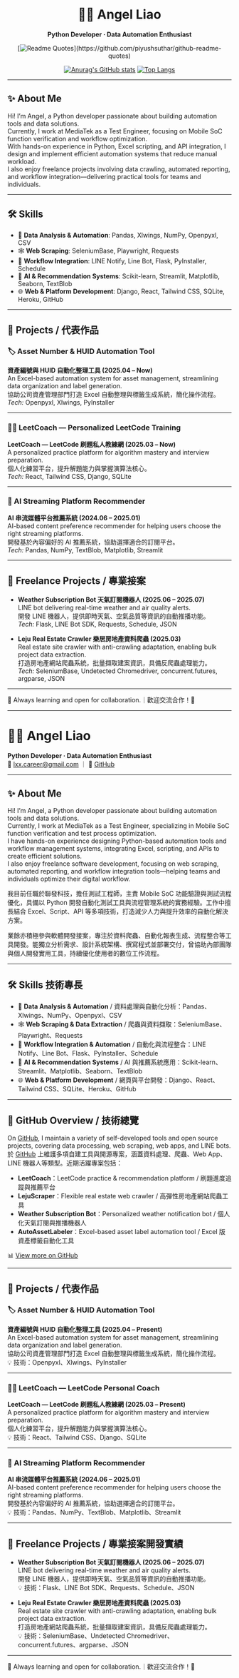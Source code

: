 <div align="center">

# 👩‍💻 Angel Liao

**Python Developer · Data Automation Enthusiast**

[![Readme Quotes](https://quotes-github-readme.vercel.app/api?theme=dark&quote=Transforming%20ideas%20into%20code%2C%20building%20tomorrow%20one%20commit%20at%20a%20time.)](https://github.com/piyushsuthar/github-readme-quotes)

[![Anurag's GitHub stats](https://github-readme-stats.vercel.app/api?username=liaoxiaoxuan&show_icons=true&layout=compact&hide=issues&line_height=24)](https://github.com/liaoxiaoxuan/github-readme-stats)
[![Top Langs](https://github-readme-stats.vercel.app/api/top-langs/?username=liaoxiaoxuan&layout=compact)](https://github.com/liaoxiaoxuan/github-readme-stats)

</div>

---

## ✨ About Me

Hi! I’m Angel, a Python developer passionate about building automation tools and data solutions.  
Currently, I work at MediaTek as a Test Engineer, focusing on Mobile SoC function verification and workflow optimization.  
With hands-on experience in Python, Excel scripting, and API integration, I design and implement efficient automation systems that reduce manual workload.  
I also enjoy freelance projects involving data crawling, automated reporting, and workflow integration—delivering practical tools for teams and individuals.

---

## 🛠️ Skills

- 🐼 **Data Analysis & Automation**: Pandas, Xlwings, NumPy, Openpyxl, CSV
- 🕸️ **Web Scraping**: SeleniumBase, Playwright, Requests
- 🔗 **Workflow Integration**: LINE Notify, Line Bot, Flask, PyInstaller, Schedule
- 🤖 **AI & Recommendation Systems**: Scikit-learn, Streamlit, Matplotlib, Seaborn, TextBlob
- 🌐 **Web & Platform Development**: Django, React, Tailwind CSS, SQLite, Heroku, GitHub

---

## 🚀 Projects / 代表作品

### 🏷️ Asset Number & HUID Automation Tool  
**資產編號與 HUID 自動化整理工具 (2025.04 – Now)**  
An Excel-based automation system for asset management, streamlining data organization and label generation.  
協助公司資產管理部門打造 Excel 自動整理與標籤生成系統，簡化操作流程。  
*Tech:* Openpyxl, Xlwings, PyInstaller

---

### 👨‍💻 LeetCoach — Personalized LeetCode Training  
**LeetCoach — LeetCode 刷題私人教練網 (2025.03 – Now)**  
A personalized practice platform for algorithm mastery and interview preparation.  
個人化練習平台，提升解題能力與掌握演算法核心。  
*Tech:* React, Tailwind CSS, Django, SQLite

---

### 🤖 AI Streaming Platform Recommender  
**AI 串流媒體平台推薦系統 (2024.06 – 2025.01)**  
AI-based content preference recommender for helping users choose the right streaming platforms.  
開發基於內容偏好的 AI 推薦系統，協助選擇適合的訂閱平台。  
*Tech:* Pandas, NumPy, TextBlob, Matplotlib, Streamlit

---

## 💼 Freelance Projects / 專業接案

- **Weather Subscription Bot 天氣訂閱機器人 (2025.06 – 2025.07)**  
  LINE bot delivering real-time weather and air quality alerts.  
  開發 LINE 機器人，提供即時天氣、空氣品質等資訊的自動推播功能。  
  *Tech:* Flask, LINE Bot SDK, Requests, Schedule, JSON

- **Leju Real Estate Crawler 樂居房地產資料爬蟲 (2025.03)**  
  Real estate site crawler with anti-crawling adaptation, enabling bulk project data extraction.  
  打造房地產網站爬蟲系統，批量擷取建案資訊，具備反爬蟲處理能力。  
  *Tech:* SeleniumBase, Undetected Chromedriver, concurrent.futures, argparse, JSON

---

🌱 Always learning and open for collaboration.｜歡迎交流合作！🚀

---

# 👩‍💻 Angel Liao

**Python Developer · Data Automation Enthusiast**  
📧 [lxx.career@gmail.com](mailto:lxx.career@gmail.com) ｜ 🔗 [GitHub](https://github.com/liaoxiaoxuan)

---

## ✨ About Me

Hi! I’m Angel, a Python developer passionate about building automation tools and data solutions.  
Currently, I work at MediaTek as a Test Engineer, specializing in Mobile SoC function verification and test process optimization.  
I have hands-on experience designing Python-based automation tools and workflow management systems, integrating Excel, scripting, and APIs to create efficient solutions.  
I also enjoy freelance software development, focusing on web scraping, automated reporting, and workflow integration tools—helping teams and individuals optimize their digital workflow.

我目前任職於聯發科技，擔任測試工程師，主責 Mobile SoC 功能驗證與測試流程優化，具備以 Python 開發自動化測試工具與流程管理系統的實務經驗。工作中擅長結合 Excel、Script、API 等多項技術，打造減少人力與提升效率的自動化解決方案。

業餘亦積極參與軟體開發接案，專注於資料爬蟲、自動化報表生成、流程整合等工具開發。能獨立分析需求、設計系統架構、撰寫程式並部署交付，曾協助內部團隊與個人開發實用工具，持續優化使用者的數位工作流程。

---

## 🛠️ Skills 技術專長

- 🐼 **Data Analysis & Automation** / 資料處理與自動化分析：Pandas、Xlwings、NumPy、Openpyxl、CSV
- 🕸️ **Web Scraping & Data Extraction** / 爬蟲與資料擷取：SeleniumBase、Playwright、Requests
- 🔗 **Workflow Integration & Automation** / 自動化與流程整合：LINE Notify、Line Bot、Flask、PyInstaller、Schedule
- 🤖 **AI & Recommendation Systems** / AI 與推薦系統應用：Scikit-learn、Streamlit、Matplotlib、Seaborn、TextBlob
- 🌐 **Web & Platform Development** / 網頁與平台開發：Django、React、Tailwind CSS、SQLite、Heroku、GitHub

---

## 🔹 GitHub Overview / 技術總覽

On [GitHub](https://github.com/liaoxiaoxuan), I maintain a variety of self-developed tools and open source projects, covering data processing, web scraping, web apps, and LINE bots.  
於 [GitHub](https://github.com/liaoxiaoxuan) 上維護多項自建工具與開源專案，涵蓋資料處理、爬蟲、Web App、LINE 機器人等類型。近期活躍專案包括：

- **LeetCoach**：LeetCode practice & recommendation platform / 刷題進度追蹤與推薦平台  
- **LejuScraper**：Flexible real estate web crawler / 高彈性房地產網站爬蟲工具  
- **Weather Subscription Bot**：Personalized weather notification bot / 個人化天氣訂閱與推播機器人  
- **AutoAssetLabeler**：Excel-based asset label automation tool / Excel 版資產標籤自動化工具  

📊 [View more on GitHub](https://github.com/liaoxiaoxuan)

---

## 🚀 Projects / 代表作品

### 🏷️ Asset Number & HUID Automation Tool  
**資產編號與 HUID 自動化整理工具 (2025.04 – Present)**  
An Excel-based automation system for asset management, streamlining data organization and label generation.  
協助公司資產管理部門打造 Excel 自動整理與標籤生成系統，簡化操作流程。  
💡 技術：Openpyxl、Xlwings、PyInstaller

---

### 👨‍💻 LeetCoach — LeetCode Personal Coach  
**LeetCoach — LeetCode 刷題私人教練網 (2025.03 – Present)**  
A personalized practice platform for algorithm mastery and interview preparation.  
個人化練習平台，提升解題能力與掌握演算法核心。  
💡 技術：React、Tailwind CSS、Django、SQLite

---

### 🤖 AI Streaming Platform Recommender  
**AI 串流媒體平台推薦系統 (2024.06 – 2025.01)**  
AI-based content preference recommender for helping users choose the right streaming platforms.  
開發基於內容偏好的 AI 推薦系統，協助選擇適合的訂閱平台。  
💡 技術：Pandas、NumPy、TextBlob、Matplotlib、Streamlit

---

## 💼 Freelance Projects / 專業接案開發實績

- **Weather Subscription Bot 天氣訂閱機器人 (2025.06 – 2025.07)**  
  LINE bot delivering real-time weather and air quality alerts.  
  開發 LINE 機器人，提供即時天氣、空氣品質等資訊的自動推播功能。  
  💡 技術：Flask、LINE Bot SDK、Requests、Schedule、JSON

- **Leju Real Estate Crawler 樂居房地產資料爬蟲 (2025.03)**  
  Real estate site crawler with anti-crawling adaptation, enabling bulk project data extraction.  
  打造房地產網站爬蟲系統，批量擷取建案資訊，具備反爬蟲處理能力。  
  💡 技術：SeleniumBase、Undetected Chromedriver、concurrent.futures、argparse、JSON

---

🌱 Always learning and open for collaboration.｜歡迎交流合作！🚀
<!-- Optionally add LinkedIn, Blog, or other contact links here -->
